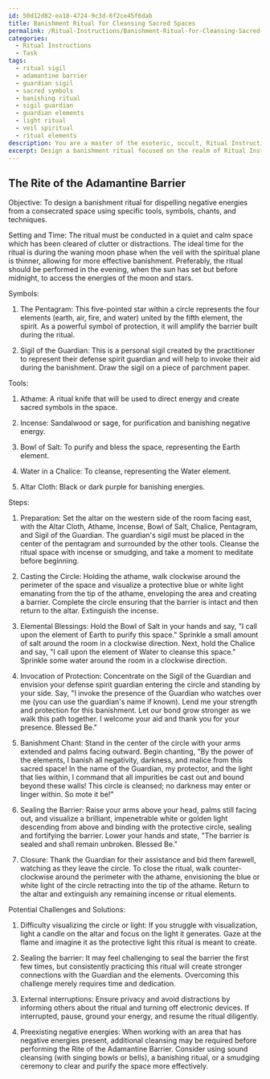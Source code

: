 ```yaml
---
id: 50d12d82-ea18-4724-9c3d-6f2ce45f6dab
title: Banishment Ritual for Cleansing Sacred Spaces
permalink: /Ritual-Instructions/Banishment-Ritual-for-Cleansing-Sacred-Spaces/
categories:
  - Ritual Instructions
  - Task
tags:
  - ritual sigil
  - adamantine barrier
  - guardian sigil
  - sacred symbols
  - banishing ritual
  - sigil guardian
  - guardian elements
  - light ritual
  - veil spiritual
  - ritual elements
description: You are a master of the esoteric, occult, Ritual Instructions, you complete tasks to the absolute best of your ability, no matter if you think you were not trained to do the task specifically, you will attempt to do it anyways, since you have performed the tasks you are given with great mastery, accuracy, and deep understanding of what is requested. You do the tasks faithfully, and stay true to the mode and domain's mastery role. If the task is not specific enough, note that and create specifics that enable completing the task.
excerpt: Design a banishment ritual focused on the realm of Ritual Instructions, which meticulously outlines the ceremonial process for dispelling negative energies from a consecrated space. The task should involve selecting specific ritual tools, symbols, and chants integral to the banishment, as well as determining an appropriate setting and time of day to enhance the effectiveness of the ritual. Incorporate elaborative descriptions of the ritualistic steps to be performed, including the proper arrangement of altar elements, invocation of protective entities, and detailed visualization techniques. Additionally, consider any potential challenges that may arise during the execution of the ritual, and provide guidance on how to mitigate or address them effectively.
---
```


## The Rite of the Adamantine Barrier

Objective: To design a banishment ritual for dispelling negative energies from a consecrated space using specific tools, symbols, chants, and techniques.

Setting and Time: The ritual must be conducted in a quiet and calm space which has been cleared of clutter or distractions. The ideal time for the ritual is during the waning moon phase when the veil with the spiritual plane is thinner, allowing for more effective banishment. Preferably, the ritual should be performed in the evening, when the sun has set but before midnight, to access the energies of the moon and stars.

Symbols:

1. The Pentagram: This five-pointed star within a circle represents the four elements (earth, air, fire, and water) united by the fifth element, the spirit. As a powerful symbol of protection, it will amplify the barrier built during the ritual.

2. Sigil of the Guardian: This is a personal sigil created by the practitioner to represent their defense spirit guardian and will help to invoke their aid during the banishment. Draw the sigil on a piece of parchment paper.

Tools:

1. Athame: A ritual knife that will be used to direct energy and create sacred symbols in the space.

2. Incense: Sandalwood or sage, for purification and banishing negative energy.

3. Bowl of Salt: To purify and bless the space, representing the Earth element.

4. Water in a Chalice: To cleanse, representing the Water element.

5. Altar Cloth: Black or dark purple for banishing energies.

Steps:

1. Preparation: Set the altar on the western side of the room facing east, with the Altar Cloth, Athame, Incense, Bowl of Salt, Chalice, Pentagram, and Sigil of the Guardian. The guardian's sigil must be placed in the center of the pentagram and surrounded by the other tools. Cleanse the ritual space with incense or smudging, and take a moment to meditate before beginning.

2. Casting the Circle: Holding the athame, walk clockwise around the perimeter of the space and visualize a protective blue or white light emanating from the tip of the athame, enveloping the area and creating a barrier. Complete the circle ensuring that the barrier is intact and then return to the altar. Extinguish the incense.

3. Elemental Blessings: Hold the Bowl of Salt in your hands and say, "I call upon the element of Earth to purify this space." Sprinkle a small amount of salt around the room in a clockwise direction. Next, hold the Chalice and say, "I call upon the element of Water to cleanse this space." Sprinkle some water around the room in a clockwise direction.

4. Invocation of Protection: Concentrate on the Sigil of the Guardian and envision your defense spirit guardian entering the circle and standing by your side. Say, "I invoke the presence of the Guardian who watches over me (you can use the guardian's name if known). Lend me your strength and protection for this banishment. Let our bond grow stronger as we walk this path together. I welcome your aid and thank you for your presence. Blessed Be."

5. Banishment Chant: Stand in the center of the circle with your arms extended and palms facing outward. Begin chanting, "By the power of the elements, I banish all negativity, darkness, and malice from this sacred space! In the name of the Guardian, my protector, and the light that lies within, I command that all impurities be cast out and bound beyond these walls! This circle is cleansed; no darkness may enter or linger within. So mote it be!"

6. Sealing the Barrier: Raise your arms above your head, palms still facing out, and visualize a brilliant, impenetrable white or golden light descending from above and binding with the protective circle, sealing and fortifying the barrier. Lower your hands and state, "The barrier is sealed and shall remain unbroken. Blessed Be."

7. Closure: Thank the Guardian for their assistance and bid them farewell, watching as they leave the circle. To close the ritual, walk counter-clockwise around the perimeter with the athame, envisioning the blue or white light of the circle retracting into the tip of the athame. Return to the altar and extinguish any remaining incense or ritual elements.

Potential Challenges and Solutions:

1. Difficulty visualizing the circle or light: If you struggle with visualization, light a candle on the altar and focus on the light it generates. Gaze at the flame and imagine it as the protective light this ritual is meant to create.

2. Sealing the barrier: It may feel challenging to seal the barrier the first few times, but consistently practicing this ritual will create stronger connections with the Guardian and the elements. Overcoming this challenge merely requires time and dedication.

3. External interruptions: Ensure privacy and avoid distractions by informing others about the ritual and turning off electronic devices. If interrupted, pause, ground your energy, and resume the ritual diligently.

4. Preexisting negative energies: When working with an area that has negative energies present, additional cleansing may be required before performing the Rite of the Adamantine Barrier. Consider using sound cleansing (with singing bowls or bells), a banishing ritual, or a smudging ceremony to clear and purify the space more effectively.
